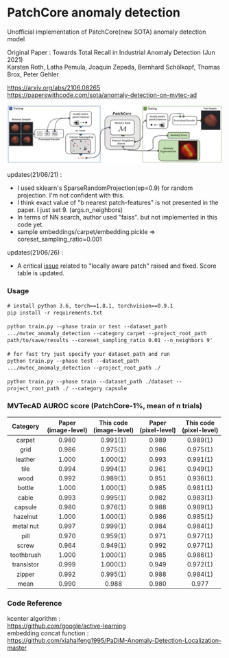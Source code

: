 # PatchCore anomaly detection
Unofficial implementation of PatchCore(new SOTA) anomaly detection model


Original Paper : 
Towards Total Recall in Industrial Anomaly Detection (Jun 2021)  
Karsten Roth, Latha Pemula, Joaquin Zepeda, Bernhard Schölkopf, Thomas Brox, Peter Gehler  


https://arxiv.org/abs/2106.08265  
https://paperswithcode.com/sota/anomaly-detection-on-mvtec-ad

![plot](./capture/capture.jpg)


updates(21/06/21) :  
- I used sklearn's SparseRandomProjection(ep=0.9) for random projection. I'm not confident with this.
- I think exact value of "b nearest patch-features" is not presented in the paper. I just set 9. (args.n_neighbors)  
- In terms of NN search, author used "faiss". but not implemented in this code yet. 
- sample embeddings/carpet/embedding.pickle => coreset_sampling_ratio=0.001  

updates(21/06/26) :  
- A critical [issue](https://github.com/hcw-00/PatchCore_anomaly_detection/issues/3#issue-930229038) related to "locally aware patch" raised and fixed. Score table is updated. 

### Usage 
~~~
# install python 3.6, torch==1.8.1, torchvision==0.9.1
pip install -r requirements.txt

python train.py --phase train or test --dataset_path .../mvtec_anomaly_detection --category carpet --project_root_path path/to/save/results --coreset_sampling_ratio 0.01 --n_neighbors 9'

# for fast try just specify your dataset_path and run
python train.py --phase test --dataset_path .../mvtec_anomaly_detection --project_root_path ./

python train.py --phase train --dataset_path ./dataset --project_root_path ./ --category capsule
~~~

### MVTecAD AUROC score (PatchCore-1%, mean of n trials)
| Category | Paper<br>(image-level) | This code<br>(image-level) | Paper<br>(pixel-level) | This code<br>(pixel-level) |
| :-----: | :-: | :-: | :-: | :-: |
| carpet | 0.980 | 0.991(1) | 0.989 | 0.989(1) |
| grid | 0.986 | 0.975(1) | 0.986 | 0.975(1) |
| leather | 1.000 | 1.000(1) | 0.993 | 0.991(1) |
| tile | 0.994 | 0.994(1) | 0.961 | 0.949(1) |
| wood | 0.992 | 0.989(1) | 0.951 | 0.936(1) |
| bottle | 1.000 | 1.000(1) | 0.985 | 0.981(1) |
| cable | 0.993 | 0.995(1) | 0.982 | 0.983(1) |
| capsule | 0.980 | 0.976(1) | 0.988 | 0.989(1) |
| hazelnut | 1.000 | 1.000(1) | 0.986 | 0.985(1) |
| metal nut | 0.997 | 0.999(1) | 0.984 | 0.984(1) |
| pill | 0.970 | 0.959(1) | 0.971 | 0.977(1) |
| screw | 0.964 | 0.949(1) | 0.992 | 0.977(1) |
| toothbrush | 1.000 | 1.000(1) | 0.985 | 0.986(1) |
| transistor | 0.999 | 1.000(1) | 0.949 | 0.972(1) |
| zipper | 0.992 | 0.995(1) | 0.988 | 0.984(1) |
| mean | 0.990 | 0.988 | 0.980 | 0.977 |

### Code Reference
kcenter algorithm :  
https://github.com/google/active-learning  
embedding concat function :  
https://github.com/xiahaifeng1995/PaDiM-Anomaly-Detection-Localization-master

<!--
### MVTecAD AUROC score (PatchCore-1%, mean of n trials)
| Category | Paper<br>(image-level) | This code<br>(image-level) | Paper<br>(pixel-level) | This code<br>(pixel-level) |
| :-----: | :-: | :-: | :-: | :-: |
| carpet | 0.980 | 0.997(1) | 0.989 | 0.990(1) |
| grid | 0.986 | 0.941(1) | 0.986 | 0.983(1) |
| leather | 1.000 | 1.000(1) | 0.993 | 0.991(1) |
| tile | 0.994 | 0.982(1) | 0.961 | 0.932(1) |
| wood | 0.992 | 0.999(1) | 0.951 | 0.976(1) |
| bottle | 1.000 | 0.986(1) | 0.985 | 0.941(1) |
| cable | 0.993 | 0.970(1) | 0.982 | 0.955(1) |
| capsule | 0.980 | 0.949(1) | 0.988 | 0.987(1) |
| hazelnut | 1.000 | 0.997(1) | 0.986 | 0.982(1) |
| metal nut | 0.997 | 0.997(1) | 0.984 | 0.962(1) |
| pill | 0.970 | 0.918(1) | 0.971 | 0.941(1) |
| screw | 0.964 | 0.967(1) | 0.992 | 0.987(1) |
| toothbrush | 1.000 | 0.997(1) | 0.985 | 0.984(1) |
| transistor | 0.999 | 0.960(1) | 0.949 | 0.894(1) |
| zipper | 0.992 | 0.968(1) | 0.988 | 0.987(1) |
| mean | 0.990 | 0.975 | 0.980 | 0.966 |
-->
<!--
carpet
{'img_auc': 0.9907704654895666, 'pixel_auc': 0.988687705858456}
grid
{'img_auc': 0.974937343358396, 'pixel_auc': 0.9751171484318466}
leather
{'img_auc': 1.0, 'pixel_auc': 0.990535126453962}
tile
{'img_auc': 0.9935064935064934, 'pixel_auc': 0.9487486588602011}
wood
{'img_auc': 0.9894736842105263, 'pixel_auc': 0.9361264985782104}
bottle
{'img_auc': 1.0, 'pixel_auc': 0.9812954295492088}
cable
{'img_auc': 0.994752623688156, 'pixel_auc': 0.9827989792867079}
capsule
{'img_auc': 0.9764658954926206, 'pixel_auc': 0.9889956357045827}
hazelnut
{'img_auc': 1.0, 'pixel_auc': 0.9846421467788966}
matal nut
{'img_auc': 0.9990224828934506, 'pixel_auc': 0.9838413598506198}
pill
{'img_auc': 0.9593562465902891, 'pixel_auc': 0.9772725707677767}
screw
{'img_auc': 0.9491699118671859, 'pixel_auc': 0.9774047713027145}
toothbrush
{'img_auc': 1.0, 'pixel_auc': 0.9862281871506898}
transistor
{'img_auc': 0.9995833333333333, 'pixel_auc': 0.9715171862282481}
zipper
{'img_auc': 0.9952731092436975, 'pixel_auc': 0.9838086200703351}
>
